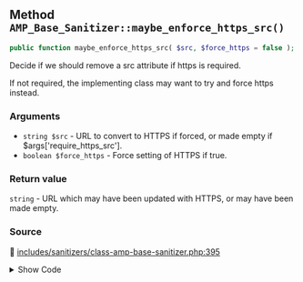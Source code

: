 ## Method `AMP_Base_Sanitizer::maybe_enforce_https_src()`

```php
public function maybe_enforce_https_src( $src, $force_https = false );
```

Decide if we should remove a src attribute if https is required.

If not required, the implementing class may want to try and force https instead.

### Arguments

* `string $src` - URL to convert to HTTPS if forced, or made empty if $args[&#039;require_https_src&#039;].
* `boolean $force_https` - Force setting of HTTPS if true.

### Return value

`string` - URL which may have been updated with HTTPS, or may have been made empty.

### Source

:link: [includes/sanitizers/class-amp-base-sanitizer.php:395](/includes/sanitizers/class-amp-base-sanitizer.php#L395-L410)

<details>
<summary>Show Code</summary>

```php
public function maybe_enforce_https_src( $src, $force_https = false ) {
	$protocol = strtok( $src, ':' ); // @todo What about relative URLs? This should use wp_parse_url( $src, PHP_URL_SCHEME )
	if ( 'https' !== $protocol ) {
		// Check if https is required.
		if ( isset( $this->args['require_https_src'] ) && true === $this->args['require_https_src'] ) {
			// Remove the src. Let the implementing class decide what do from here.
			$src = '';
		} elseif ( ( ! isset( $this->args['require_https_src'] ) || false === $this->args['require_https_src'] )
			&& true === $force_https ) {
			// Don't remove the src, but force https instead.
			$src = set_url_scheme( $src, 'https' );
		}
	}
	return $src;
}
```

</details>
